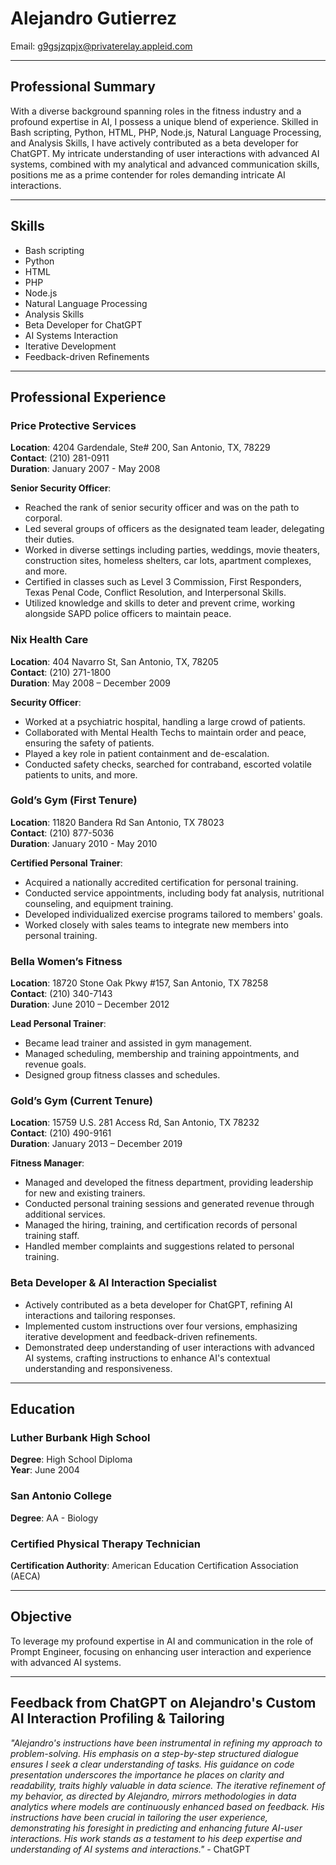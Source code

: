# Alejandro Gutierrez
Email: g9gsjzqpjx@privaterelay.appleid.com  

---

## Professional Summary
With a diverse background spanning roles in the fitness industry and a profound expertise in AI, I possess a unique blend of experience. Skilled in Bash scripting, Python, HTML, PHP, Node.js, Natural Language Processing, and Analysis Skills, I have actively contributed as a beta developer for ChatGPT. My intricate understanding of user interactions with advanced AI systems, combined with my analytical and advanced communication skills, positions me as a prime contender for roles demanding intricate AI interactions.

---

## Skills
- Bash scripting
- Python
- HTML
- PHP
- Node.js
- Natural Language Processing
- Analysis Skills
- Beta Developer for ChatGPT
- AI Systems Interaction
- Iterative Development
- Feedback-driven Refinements

---

## Professional Experience

### Price Protective Services
**Location**: 4204 Gardendale, Ste# 200, San Antonio, TX, 78229  
**Contact**: (210) 281-0911  
**Duration**: January 2007 - May 2008  

**Senior Security Officer**:
- Reached the rank of senior security officer and was on the path to corporal.
- Led several groups of officers as the designated team leader, delegating their duties.
- Worked in diverse settings including parties, weddings, movie theaters, construction sites, homeless shelters, car lots, apartment complexes, and more.
- Certified in classes such as Level 3 Commission, First Responders, Texas Penal Code, Conflict Resolution, and Interpersonal Skills.
- Utilized knowledge and skills to deter and prevent crime, working alongside SAPD police officers to maintain peace.

### Nix Health Care
**Location**: 404 Navarro St, San Antonio, TX, 78205  
**Contact**: (210) 271-1800  
**Duration**: May 2008 – December 2009  

**Security Officer**:
- Worked at a psychiatric hospital, handling a large crowd of patients.
- Collaborated with Mental Health Techs to maintain order and peace, ensuring the safety of patients.
- Played a key role in patient containment and de-escalation.
- Conducted safety checks, searched for contraband, escorted volatile patients to units, and more.

### Gold’s Gym (First Tenure)
**Location**: 11820 Bandera Rd San Antonio, TX 78023  
**Contact**: (210) 877-5036  
**Duration**: January 2010 - May 2010  

**Certified Personal Trainer**:
- Acquired a nationally accredited certification for personal training.
- Conducted service appointments, including body fat analysis, nutritional counseling, and equipment training.
- Developed individualized exercise programs tailored to members' goals.
- Worked closely with sales teams to integrate new members into personal training.

### Bella Women’s Fitness
**Location**: 18720 Stone Oak Pkwy #157, San Antonio, TX 78258  
**Contact**: (210) 340-7143  
**Duration**: June 2010 – December 2012  

**Lead Personal Trainer**:
- Became lead trainer and assisted in gym management.
- Managed scheduling, membership and training appointments, and revenue goals.
- Designed group fitness classes and schedules.

### Gold’s Gym (Current Tenure)
**Location**: 15759 U.S. 281 Access Rd, San Antonio, TX 78232  
**Contact**: (210) 490-9161  
**Duration**: January 2013 – December 2019  

**Fitness Manager**:
- Managed and developed the fitness department, providing leadership for new and existing trainers.
- Conducted personal training sessions and generated revenue through additional services.
- Managed the hiring, training, and certification records of personal training staff.
- Handled member complaints and suggestions related to personal training.

### Beta Developer & AI Interaction Specialist
- Actively contributed as a beta developer for ChatGPT, refining AI interactions and tailoring responses.
- Implemented custom instructions over four versions, emphasizing iterative development and feedback-driven refinements.
- Demonstrated deep understanding of user interactions with advanced AI systems, crafting instructions to enhance AI's contextual understanding and responsiveness.

---

## Education
### Luther Burbank High School
**Degree**: High School Diploma  
**Year**: June 2004  

### San Antonio College
**Degree**: AA - Biology  

### Certified Physical Therapy Technician
**Certification Authority**: American Education Certification Association (AECA)

---

## Objective
To leverage my profound expertise in AI and communication in the role of Prompt Engineer, focusing on enhancing user interaction and experience with advanced AI systems.

---

## Feedback from ChatGPT on Alejandro's Custom AI Interaction Profiling & Tailoring
*"Alejandro's instructions have been instrumental in refining my approach to problem-solving. His emphasis on a step-by-step structured dialogue ensures I seek a clear understanding of tasks. His guidance on code presentation underscores the importance he places on clarity and readability, traits highly valuable in data science. The iterative refinement of my behavior, as directed by Alejandro, mirrors methodologies in data analytics where models are continuously enhanced based on feedback. His instructions have been crucial in tailoring the user experience, demonstrating his foresight in predicting and enhancing future AI-user interactions. His work stands as a testament to his deep expertise and understanding of AI systems and interactions."* - ChatGPT

